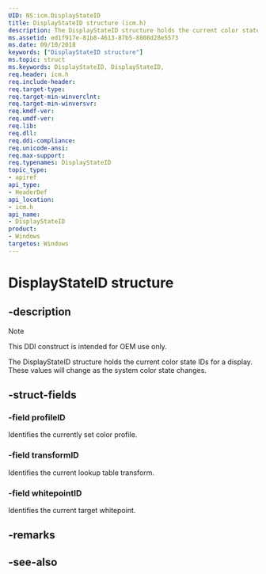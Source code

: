 ```yaml
---
UID: NS:icm.DisplayStateID
title: DisplayStateID structure (icm.h)
description: The DisplayStateID structure holds the current color state IDs for a display.
ms.assetid: ed1f917e-81b8-4613-87b5-8808d28e5573
ms.date: 09/10/2018
keywords: ["DisplayStateID structure"]
ms.topic: struct
ms.keywords: DisplayStateID, DisplayStateID, 
req.header: icm.h
req.include-header:
req.target-type:
req.target-min-winverclnt:
req.target-min-winversvr:
req.kmdf-ver:
req.umdf-ver:
req.lib:
req.dll:
req.ddi-compliance:
req.unicode-ansi:
req.max-support:
req.typenames: DisplayStateID
topic_type: 
- apiref
api_type: 
- HeaderDef
api_location: 
- icm.h
api_name: 
- DisplayStateID
product:
- Windows
targetos: Windows
---
```


# DisplayStateID structure

## -description

> [!NOTE]
> This DDI construct is intended for OEM use only.

The DisplayStateID structure holds the current color state IDs for a display. These values will change as the system color state changes.

## -struct-fields

### -field profileID

Identifies the currently set color profile.

### -field transformID

Identifies the current lookup table transform.

### -field whitepointID

Identifies the current target whitepoint.

## -remarks

## -see-also
